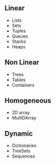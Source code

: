 ## Linear
- Lists
- Sets
- Tuples
- Queues
- Stacks
- Heaps

## Non Linear
- Trees
- Tables
- Containers

## Homogeneous
- 2D array
- MultiDArray

## Dynamic
- Dictionaries
- TreeSets
- Sequences